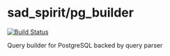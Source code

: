 # sad_spirit/pg_builder

[![Build Status](https://travis-ci.org/sad-spirit/pg-builder.svg?branch=master)](https://travis-ci.org/sad-spirit/pg-builder)

Query builder for PostgreSQL backed by query parser
